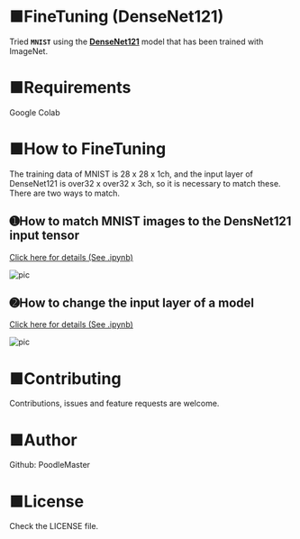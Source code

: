 # ■FineTuning (DenseNet121)
Tried **`MNIST`** using the **[DenseNet121](https://keras.io/ja/applications/#densenet)** model that has been trained with ImageNet.

# ■Requirements
Google Colab

# ■How to FineTuning
The training data of MNIST is 28 x 28 x 1ch, and the input layer of DenseNet121 is over32 x over32 x 3ch, so it is necessary to match these. There are two ways to match.

## ➊How to match MNIST images to the DensNet121 input tensor
[Click here for details (See .ipynb)](https://github.com/PoodleMaster/FineTuning-DenseNet121/blob/main/%E3%80%90FineTuning%E3%80%91DenseNet121(64%2C%2064%2C%203ch)%20NG56.ipynb)

![pic](https://user-images.githubusercontent.com/69660581/104994891-b41f9780-5a68-11eb-97b5-b37fbe7d9cae.png)

## ➋How to change the input layer of a model
[Click here for details (See .ipynb)](https://github.com/PoodleMaster/FineTuning-DenseNet121/blob/main/%E3%80%90FineTuning%E3%80%91DenseNet121(64%2C%2064%2C%201ch)%20NG65.ipynb)

![pic](https://user-images.githubusercontent.com/69660581/104995325-753e1180-5a69-11eb-8b94-5ebe374dbcaa.png)

# ■Contributing
Contributions, issues and feature requests are welcome.

# ■Author
Github: PoodleMaster

# ■License
Check the LICENSE file.
